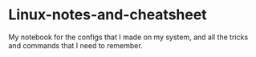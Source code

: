 # Linux-notes-and-cheatsheet
My notebook for the configs that I made on my system, and all the tricks and commands that I need to remember. 
